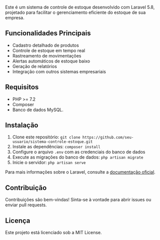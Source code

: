Este é um sistema de controle de estoque desenvolvido com Laravel 5.8, projetado para facilitar o gerenciamento eficiente do estoque de sua empresa.

## Funcionalidades Principais

- Cadastro detalhado de produtos
- Controle de estoque em tempo real
- Rastreamento de movimentações
- Alertas automáticos de estoque baixo
- Geração de relatórios
- Integração com outros sistemas empresariais

## Requisitos

- PHP >= 7.2
- Composer
- Banco de dados MySQL.

## Instalação

1. Clone este repositório: `git clone https://github.com/seu-usuario/sistema-controle-estoque.git`
2. Instale as dependências: `composer install`
3. Configure o arquivo `.env` com as credenciais do banco de dados
4. Execute as migrações do banco de dados: `php artisan migrate`
5. Inicie o servidor: `php artisan serve`

Para mais informações sobre o Laravel, consulte a [documentação oficial](https://laravel.com/docs).

## Contribuição

Contribuições são bem-vindas! Sinta-se à vontade para abrir issues ou enviar pull requests.

## Licença

Este projeto está licenciado sob a MIT License.